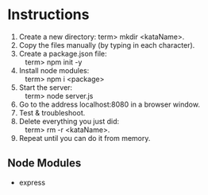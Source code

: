 # Instructions
1. Create a new directory: term> mkdir \<kataName\>. 
2. Copy the files manually (by typing in each character).
3. Create a package.json file:<br /> 
&nbsp;&nbsp; term> npm init -y
4. Install node modules:<br /> 
&nbsp;&nbsp; term> npm i \<package\> 
5. Start the server:<br /> 
&nbsp;&nbsp; term> node server.js
6. Go to the address localhost:8080 in a browser window. 
7. Test & troubleshoot.
8. Delete everything you just did:<br /> 
&nbsp;&nbsp; term> rm -r \<kataName\>.
9. Repeat until you can do it from memory.
## Node Modules  
- express
